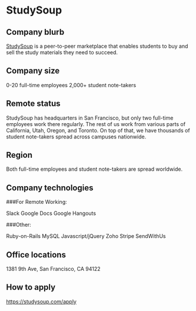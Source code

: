# StudySoup

## Company blurb

[StudySoup](https://studysoup.com) is a peer-to-peer marketplace that enables students to buy and sell the study materials they need to succeed.

## Company size

0-20 full-time employees
2,000+ student note-takers

## Remote status

StudySoup has headquarters in San Francisco, but only two full-time employees work there regularly.
The rest of us work from various parts of California, Utah, Oregon, and Toronto.
On top of that, we have thousands of student note-takers spread across campuses nationwide.

## Region

Both full-time employees and student note-takers are spread worldwide.

## Company technologies

###For Remote Working:

Slack
Google Docs
Google Hangouts

###Other:

Ruby-on-Rails
MySQL
Javascript/jQuery
Zoho
Stripe
SendWithUs

## Office locations

1381 9th Ave, San Francisco, CA 94122

## How to apply

https://studysoup.com/apply
